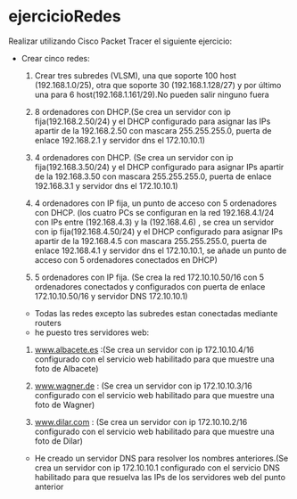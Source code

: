 # ejercicioRedes

Realizar utilizando Cisco Packet Tracer el siguiente ejercicio:
- Crear cinco redes:

    1. Crear tres subredes (VLSM), una que soporte 100 host (192.168.1.0/25),
    otra que soporte 30 (192.168.1.128/27)
    y por último una para 6 host(192.168.1.161/29).No pueden salir ninguno fuera

    2. 8 ordenadores con DHCP.(Se crea un servidor con ip fija(192.168.2.50/24) y el DHCP configurado para asignar las IPs apartir de la 192.168.2.50 con mascara 255.255.255.0, puerta de enlace 192.168.2.1 y servidor dns el 172.10.10.1)

    3. 4 ordenadores con DHCP.  (Se crea un servidor con ip fija(192.168.3.50/24) y el DHCP configurado para asignar IPs apartir de la 192.168.3.50 con mascara 255.255.255.0, puerta de enlace 192.168.3.1 y servidor dns el 172.10.10.1)

    4. 4 ordenadores con IP fija, un punto de acceso con 5 ordenadores con DHCP.
      (los cuatro PCs se configuran en la red 192.168.4.1/24 con IPs entre (192.168.4.3) y la (192.168.4.6) , 
       se crea un servidor con ip fija(192.168.4.50/24) y el DHCP configurado para asignar IPs apartir de la 192.168.4.5 con mascara 255.255.255.0,
       puerta de enlace 192.168.4.1 y servidor dns el 172.10.10.1, se añade un punto de acceso con 5 ordenadores conectados en DHCP)


    5. 5 ordenadores con IP fija. (Se crea la red 172.10.10.50/16 con 5 ordenadores conectados y configurados con puerta de enlace 172.10.10.50/16 y servidor DNS 172.10.10.1)

    - Todas las redes excepto las subredes estan conectadas mediante routers
    - he puesto tres servidores web:

    1. www.albacete.es :(Se crea un servidor con ip 172.10.10.4/16 configurado con el servicio web habilitado para que muestre una foto de Albacete)

    2. www.wagner.de :  (Se crea un servidor con ip 172.10.10.3/16 configurado con el servicio web habilitado para que muestre una foto de Wagner)

    3. www.dilar.com :  (Se crea un servidor con ip 172.10.10.2/16 configurado con el servicio web habilitado para que muestre una foto de Dilar)

    - He creado un servidor DNS para resolver los nombres anteriores.(Se crea un servidor con ip 172.10.10.1  configurado con el servicio DNS habilitado para que resuelva las IPs de los servidores web del punto anterior
